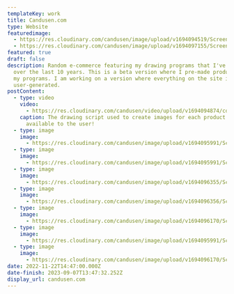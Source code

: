 ```yaml
---
templateKey: work
title: Candusen.com
type: Website
featuredimage:
  - https://res.cloudinary.com/candusen/image/upload/v1694094519/Screenshot_2023-09-07_at_9.48.06_AM_njedwp.png
  - https://res.cloudinary.com/candusen/image/upload/v1694097155/Screenshot_2023-09-07_at_10.32.24_AM_ksquj2.png
featured: true
draft: false
description: Random e-commerce featuring my drawing programs that I've developed
  over the last 10 years. This is a beta version where I pre-made products using
  my programs. I am working on a version where everything on the site is
  user-generated.
postContent:
  - type: video
    video:
      - https://res.cloudinary.com/candusen/video/upload/v1694094874/cdc_vid_j7dwac.mp4
    caption: The drawing script used to create images for each product is made
      available to the user!
  - type: image
    image:
      - https://res.cloudinary.com/candusen/image/upload/v1694095991/Screenshot_2023-09-07_at_10.10.55_AM_nmknlc.png
  - type: image
    image:
      - https://res.cloudinary.com/candusen/image/upload/v1694095991/Screenshot_2023-09-07_at_10.12.14_AM_kiy0u8.png
  - type: image
    image:
      - https://res.cloudinary.com/candusen/image/upload/v1694096355/Screenshot_2023-09-07_at_10.17.19_AM_arta2m.png
  - type: image
    image:
      - https://res.cloudinary.com/candusen/image/upload/v1694096356/Screenshot_2023-09-07_at_10.19.03_AM_zefbrw.png
  - type: image
    image:
      - https://res.cloudinary.com/candusen/image/upload/v1694096170/Screenshot_2023-09-07_at_9.52.01_AM_sos6lq.png
  - type: image
    image:
      - https://res.cloudinary.com/candusen/image/upload/v1694095991/Screenshot_2023-09-07_at_10.11.30_AM_gjjphn.png
  - type: image
    image:
      - https://res.cloudinary.com/candusen/image/upload/v1694096170/Screenshot_2023-09-07_at_9.52.47_AM_ibqh9r.png
date: 2022-11-22T14:47:00.000Z
date-finish: 2023-09-07T13:47:32.252Z
display_url: candusen.com
---
```

